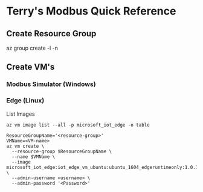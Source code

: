 # Terry's Modbus Quick Reference

## Create Resource Group

az group create -l <location> -n <resourceGroupName>

## Create VM's

### Modbus Simulator (Windows)



### Edge (Linux)

List Images

```
az vm image list --all -p microsoft_iot_edge -o table
```

```
ResourceGroupName='<resource-group>'
VMName=<VM-name>
az vm create \
  --resource-group $ResourceGroupName \
  --name $VMName \
  --image microsoft_iot_edge:iot_edge_vm_ubuntu:ubuntu_1604_edgeruntimeonly:1.0.1 \
  --admin-username <username> \
  --admin-password '<Password>'
```
